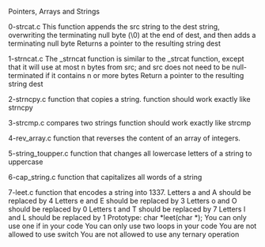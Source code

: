 Pointers, Arrays and Strings

0-strcat.c
This function appends the src string to the dest string, overwriting the terminating null byte (\0) at the end of dest, and then adds a terminating null byte
Returns a pointer to the resulting string dest

1-strncat.c
The _strncat function is similar to the _strcat function, except that
it will use at most n bytes from src; and
src does not need to be null-terminated if it contains n or more bytes
Return a pointer to the resulting string dest

2-strncpy.c
function that copies a string.
function should work exactly like strncpy

3-strcmp.c
compares two strings
function should work exactly like strcmp

4-rev_array.c
function that reverses the content of an array of integers.

5-string_toupper.c
function that changes all lowercase letters of a string to uppercase

6-cap_string.c
function that capitalizes all words of a string

7-leet.c
function that encodes a string into 1337.
Letters a and A should be replaced by 4
Letters e and E should be replaced by 3
Letters o and O should be replaced by 0
Letters t and T should be replaced by 7
Letters l and L should be replaced by 1
Prototype: char *leet(char *);
You can only use one if in your code
You can only use two loops in your code
You are not allowed to use switch
You are not allowed to use any ternary operation